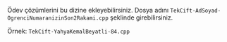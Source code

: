 Ödev çözümlerini bu dizine ekleyebilirsiniz. Dosya adını `TekCift-AdSoyad-OgrenciNumaranizinSon2Rakami.cpp` şeklinde girebilirsiniz.

Örnek: `TekCift-YahyaKemalBeyatli-84.cpp`

